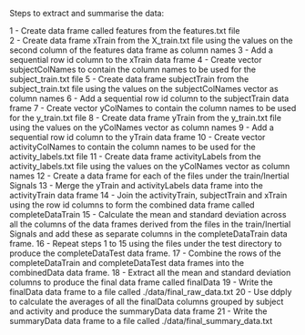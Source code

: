 Steps to extract and summarise the data:

1 - Create data frame called features from the features.txt file  
2 - Create data frame xTrain from the X_train.txt file using the values on the second column of the features data frame as column names
3 - Add a sequential row id column to the xTrain data frame
4 - Create vector subjectColNames to contain the column names to be used for the subject_train.txt file
5 - Create data frame subjectTrain from the subject_train.txt file using the values on the subjectColNames vector as column names
6 - Add a sequential row id column  to the subjectTrain data frame
7 - Create vector yColNames to contain the column names to be used for the y_train.txt file
8 - Create data frame yTrain from the y_train.txt file using the values on the yColNames vector as column names
9 - Add a sequential row id column  to the yTrain data frame
10 - Create vector activityColNames to contain the column names to be used for the activity_labels.txt file
11 - Create data frame activityLabels from the activity_labels.txt file using the values on the yColNames vector as column names
12 - Create a data frame for each of the files under the train/Inertial Signals
13 - Merge the yTrain and activityLabels data frame into the activityTrain data frame
14 - Join the activityTrain, subjectTrain and xTrain using the row id columns to form the combined data frame called completeDataTrain
15 - Calculate the mean and standard deviation across all the columns of the data frames derived from the files in the train/Inertial Signals and add these as separate columns in the completeDataTrain data frame.
16 - Repeat steps 1 to 15 using the files under the test directory to produce the completeDataTest data frame.
17 - Combine the rows of the completeDataTrain and completeDataTest data frames into the combinedData data frame.
18 - Extract all the mean and standard deviation columns to produce the final data frame called finalData
19 - Write the finalData data frame to a file called ./data/final_raw_data.txt
20 - Use ddply to calculate the averages of all the finalData columns grouped by subject and activity and produce the summaryData data frame
21 - Write the summaryData data frame to a file called ./data/final_summary_data.txt




